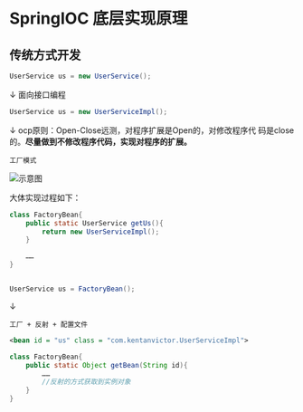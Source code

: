 # SpringIOC 底层实现原理

## 传统方式开发

```java
UserService us = new UserService();
```

&darr; 面向接口编程

```java
UserService us = new UserServiceImpl();
```

&darr; ocp原则：Open-Close远测，对程序扩展是Open的，对修改程序代 码是close的。**尽量做到不修改程序代码，实现对程序的扩展。**

`工厂模式`

![示意图](https://img2020.cnblogs.com/blog/1410558/202103/1410558-20210306175200448-286289027.png)

大体实现过程如下：

```java
class FactoryBean{
    public static UserService getUs(){
        return new UserServiceImpl();
    }

    ……
}


UserService us = FactoryBean();
```

&darr; 

`工厂 + 反射 + 配置文件`

```xml
<bean id = "us" class = "com.kentanvictor.UserServiceImpl">
```

```java
class FactoryBean{
    public static Object getBean(String id){
        ……
        //反射的方式获取到实例对象
    }
}
```